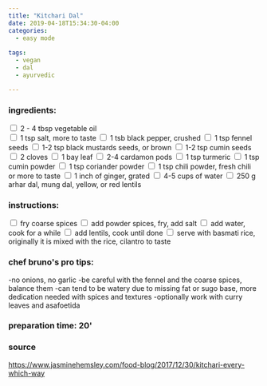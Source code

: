 ```yaml
---
title: "Kitchari Dal"
date: 2019-04-18T15:34:30-04:00
categories:
  - easy mode
  
tags:
  - vegan
  - dal
  - ayurvedic

---
```


### ingredients:

<input type="checkbox"> 2 - 4 tbsp vegetable oil             
<input type="checkbox"> 1 tsp salt, more to taste
<input type="checkbox"> 1 tsb black pepper, crushed
<input type="checkbox"> 1 tsp fennel seeds
<input type="checkbox"> 1-2 tsp black mustards seeds, or brown
<input type="checkbox"> 1-2 tsp cumin seeds
<input type="checkbox"> 2 cloves
<input type="checkbox"> 1 bay leaf
<input type="checkbox"> 2-4 cardamon pods
<input type="checkbox"> 1 tsp turmeric
<input type="checkbox"> 1 tsp cumin powder
<input type="checkbox"> 1 tsp coriander powder
<input type="checkbox"> 1 tsp chili powder, fresh chili or more to taste
<input type="checkbox"> 1 inch of ginger, grated
<input type="checkbox"> 4-5 cups of water
<input type="checkbox"> 250 g arhar dal, mung dal, yellow, or red lentils


### instructions:

<input type="checkbox"> fry coarse spices
<input type="checkbox"> add powder spices, fry, add salt
<input type="checkbox"> add water, cook for a while
<input type="checkbox"> add lentils, cook until done
<input type="checkbox"> serve with basmati rice, originally it is mixed with the rice, cilantro to taste

### chef bruno's pro tips:

-no onions, no garlic
-be careful with the fennel and the coarse spices, balance them
-can tend to be watery due to missing fat or sugo base, more dedication needed with spices and textures
-optionally work with curry leaves and asafoetida


### preparation time: 20'

### source

<a href="https://www.jasminehemsley.com/food-blog/2017/12/30/kitchari-every-which-way" target="_blank" >https://www.jasminehemsley.com/food-blog/2017/12/30/kitchari-every-which-way</a>

